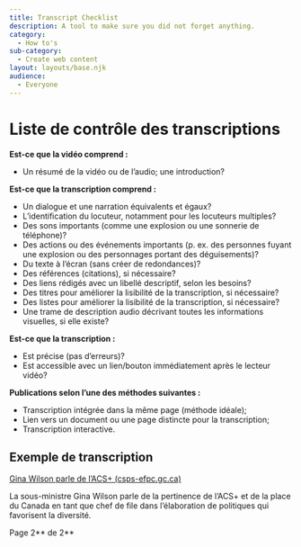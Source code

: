 ```yaml
---
title: Transcript Checklist
description: A tool to make sure you did not forget anything. 
category:
  - How to's
sub-category:
  - Create web content
layout: layouts/base.njk
audience:
  - Everyone
---
```


# <a name="_transcript_guidelines_(how"></a><a name="_toc141280046"></a>Liste de contrôle des transcriptions
**Est-ce que la vidéo comprend :**

- Un résumé de la vidéo ou de l’audio; une introduction?

**Est-ce que la transcription comprend :**

- Un dialogue et une narration équivalents et égaux?
- L’identification du locuteur, notamment pour les locuteurs multiples?
- Des sons importants (comme une explosion ou une sonnerie de téléphone)?
- Des actions ou des événements importants (p. ex. des personnes fuyant une explosion ou des personnages portant des déguisements)?
- Du texte à l’écran (sans créer de redondances)?
- Des références (citations), si nécessaire?
- Des liens rédigés avec un libellé descriptif, selon les besoins?
- Des titres pour améliorer la lisibilité de la transcription, si nécessaire? 
- Des listes pour améliorer la lisibilité de la transcription, si nécessaire? 
- Une trame de description audio décrivant toutes les informations visuelles, si elle existe?

**Est-ce que la transcription :**

- Est précise (pas d’erreurs)?
- Est accessible avec un lien/bouton immédiatement après le lecteur vidéo?

**Publications selon l’une des méthodes suivantes :**

- Transcription intégrée dans la même page (méthode idéale);
- Lien vers un document ou une page distincte pour la transcription;
- Transcription interactive.
## <a name="_transcript_sample"></a><a name="_toc141280047"></a>**Exemple de transcription**
[Gina Wilson parle de l’ACS+ (csps-efpc.gc.ca)](https://app.csps-efpc.gc.ca/content/Gina%20Wilson%20parle%20de%20l%E2%80%99ACS+.html?ou=6606&d2l_body_type=3)

La sous-ministre Gina Wilson parle de la pertinence de l’ACS+ et de la place du Canada en tant que chef de file dans l’élaboration de politiques qui favorisent la diversité.

<a name="_captioning_guidelines"></a>Page 2** de 2**

